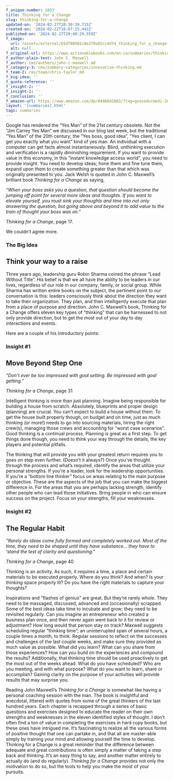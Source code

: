 ```yaml
---
f_unique-number: 1033
title: Thinking for a Change
slug: thinking-for-a-change
updated-on: '2024-02-27T20:30:39.715Z'
created-on: '2024-02-22T16:07:15.442Z'
published-on: '2024-02-27T20:40:29.559Z'
f_image:
  url: /assets/external/65d780501c0a370a82cc4d74_thinking_for_a_change-38k-sm.jpeg
  alt: null
f_original-url: https://www.actionablebooks.com/en-ca/summaries/thinking-for-a-change/
f_author-plain-text: John C. Maxwell
f_author: cms/authors/john-c-maxwell.md
f_category-3: cms/summary-categories/innovative-thinking.md
f_team-2: cms/team/chris-taylor.md
f_big-idea: ''
f_quote-reference: ''
f_insight-2: ''
f_insight-1: ''
f_conclusion: ''
f_amazon-url: https://www.amazon.com/dp/0446692883/?tag=gooseducmedi-20
layout: '[summaries].html'
tags: summaries
---
```


Google has rendered the “Yes Man” of the 21st century obsolete. Not the “Jim Carrey Yes Man” we discussed in our blog last week, but the traditional “Yes Man” of the 20th century; the “Yes boss, good idea”, “Yes client, I can get you exactly what you want” kind of yes man. An individual with a computer can get facts almost instantaneously. Blind, unthinking execution and verification is a rapidly diminishing requirement. If you want to provide value in this economy, in this “instant knowledge access world”, you need to provide insight. You need to develop ideas; hone them and fine tune them, expand upon them to create something greater than that which was originally presented to you. Jack Welsh is quoted in John C. Maxwell’s brilliant book _Thinking for a Change_ as saying,

_“When your boss asks you a question, that question should become the jumping off point for several more ideas and thoughts. If you want to elevate yourself, you must sink your thoughts and time into not only answering the question, but going above and beyond it to add value to the train of thought your boss was on.”_

_Thinking for a Change_, page 17.

We couldn’t agree more.

### The Big Idea

Think your way to a raise
-------------------------

Three years ago, leadership guru Robin Sharma coined the phrase “Lead Without Title”. His belief is that we all have the ability to be leaders in our lives, regardless of our role in our company, family, or social group. While Sharma has written entire books on the subject, the pertinent point to our conversation is this: leaders consciously think about the direction they want to take their organization. They plan, and then intelligently execute that plan from a place of purpose and direction. John C. Maxwell’s book, Thinking for a Change offers eleven key types of “thinking” that can be harnessed to not only provide direction, but to get the most out of your day to day interactions and events.

Here are a couple of his introductory points:

### Insight #1

Move Beyond Step One
--------------------

_“Don’t ever be too impressed with goal setting. Be impressed with goal getting.”_

_Thinking for a Change_, page 31

Intelligent thinking is more than just planning. Imagine being responsible for building a house from scratch. Absolutely, blueprints and proper design (planning) are crucial. You can’t expect to build a house without them. To get the house built properly though, on budget and on time, just as much thinking (or more!) needs to go into sourcing materials, hiring the right crew(s), managing those crews and accounting for “worst case scenarios”. Good thinking is a continual process. Planning is great as a first step. To get things done though, you need to think your way through the details, the key players and potential pitfalls.

The thinking that will provide you with your greatest return requires you to goes on step even further. (Doesn’t it always?) Once you’ve thought through the process and what’s required, identify the areas that utilize your personal strengths. If you’re a leader, look for the leadership opportunities. If you’re a “bottom line thinker” focus on areas relating to the main purpose or objective. These are the aspects of the job that you can make the biggest difference in. For the areas that you are perhaps lacking strength, identify other people who can lead those initiatives. Bring people in who can ensure success on the project. Focus on your strengths, fill your weaknesses.

### Insight #2

The Regular Habit
-----------------

_“Rarely do ideas come fully formed and completely worked out. Most of the time, they need to be shaped until they have substance… they have to ‘stand the test of clarity and questioning.”_

_Thinking for a Change_, page 40

Thinking is an activity. As such, it requires a time, a place and certain materials to be executed properly. Where do you think? And when? Is your thinking space properly lit? Do you have the right materials to capture your thoughts?

Inspirations and “flashes of genius” are great. But they’re rarely whole. They need to be massaged, discussed, advanced and (occasionally) scrapped. Some of the best ideas take time to incubate and grow; they need to be revisited regularly. Can you imagine an entrepreneur who created a business plan once, and then never again went back to it for review or adjustment? How long would that person stay on track? Maxwell suggests scheduling regular “thinking time”; an uninterrupted span of several hours, a couple times a month, to think. Regular sessions to reflect on the successes and challenges of the last couple weeks, and make sure they provided as much value as possible. What did you learn? What can you share from those experiences? How can you build on the experiences and compound the results? Additionally, that thinking time should be used proactively to get the most out of the weeks ahead. What do you have scheduled? Who are you meeting, and with what purpose? What do you want to learn, share or accomplish? Gaining clarity on the purpose of your activities will provide results that may surprise you.

Reading John Maxwell’s _Thinking for a Change_ is somewhat like having a personal coaching session with the man. The book is insightful and anecdotal, littered with quotes from some of the great thinkers of the last hundred years. Each chapter is recapped through a series of basic questions and exercises designed to educate the reader on their own strengths and weaknesses in the eleven identified styles of thought. I don’t often find a ton of value in completing the exercises in hard copy books, but these ones have intrigued me. It’s fascinating to realize all the various forms of positive thought that one can partake in, and that all are master-able simply by training your mind and allowing yourself the time to develop. Thinking for a Change is a great reminder that the difference between adequate and great contributions is often simply a matter of taking a step back and thinking. It’s an easy thing to say, and another matter entirely to actually do (and do regularly). _Thinking for a Change_ provides not only the motivation to do so, but the tools to help you make the most of your pursuits.
